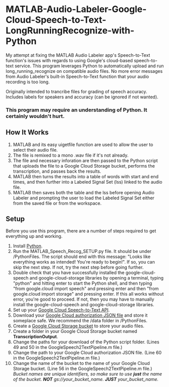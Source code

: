 # MATLAB-Audio-Labeler-Google-Cloud-Speech-to-Text-LongRunningRecognize-with-Python
My attempt at fixing the MATLAB Audio Labeler app's Speech-to-Text function's issues with regards to using Google's cloud-based speech-to-text service. This program leverages Python to automatically upload and run long_running_recognize on compatible audio files. No more error messages from Audio Labeler's built-in Speech-to-Text function that your audio recording is too long.

Originally intended to trancribe files for grading of speech accuracy.
Includes labels for speakers and accuracy (can be ignored if not wanted).

### This program may require an understanding of Python. It certainly wouldn't hurt.

## How It Works
1. MATLAB and its easy uigetfile function are used to allow the user to select their audio file.
2. The file is remixed to a mono .wav file if it's not already.
3. The file and necessary inforation are then passed to the Python script that uploads the file to a Google Cloud Storage bucket, performs the transcription, and passes back the results.
4. MATLAB then turns the results into a table of words with start and end times, and then further into a Labeled Signal Set (lss) linked to the audio file.
5. MATLAB then saves both the table and the lss before opening Audio Labeler and prompting the user to load the Labeled Signal Set either from the saved file or from the workspace.

## Setup
Before you use this program, there are a number of steps required to get everything up and working.
1. Install [Python](https://www.python.org/downloads/).
2. Run the MATLAB_Speech_Recog_SETUP.py file. It should be under /PythonFiles. The script should end with this message: "Looks like everything works as intended! You're ready to begin!". If so, you can skip the next step. If not, try the next step before going further.
3. Double check that you have successfully installed the google-cloud-speech and google-cloud-storage libraries by opening a terminal, typing "python" and hitting enter to start the Python shell, and then typing "from google.cloud import speech" and pressing enter and then "from google.cloud import storage" and pressing enter. If this all works without error, you're good to proceed. If not, then you may have to manually install the google-cloud-speech and google-cloud-storage libraries.
4. Set up your [Google Cloud Speech-to-Text API](https://cloud.google.com/speech-to-text/docs/quickstart-client-libraries).
5. Download your [Google Cloud authorization JSON file](https://cloud.google.com/speech-to-text/docs/libraries) and store it someplace safe. We recommend the /data folder in /PythonFiles.
6. Create a [Google Cloud Storage bucket](https://cloud.google.com/storage/docs/creating-buckets) to store your audio files.
7. Create a folder in your Google Cloud Storage bucket named __TranscriptionOutput__.
8. Change the paths for your download of the Python script folder. (Lines 49 and 50 in the GoogleSpeech2TextPipeline.m file.)
9. Change the path to your Google Cloud authorization JSON file. (Line 60 in the GoogleSpeech2TextPipeline.m file.)
10. Change the name of the bucket to the name of your Google Cloud Storage bucket. (Line 56 in the GoogleSpeech2TextPipeline.m file.) *Bucket names are unique identifiers, so make sure to use **just** the name of the bucket. **NOT** gs://your_bucket_name. **JUST** your_bucket_name.*
